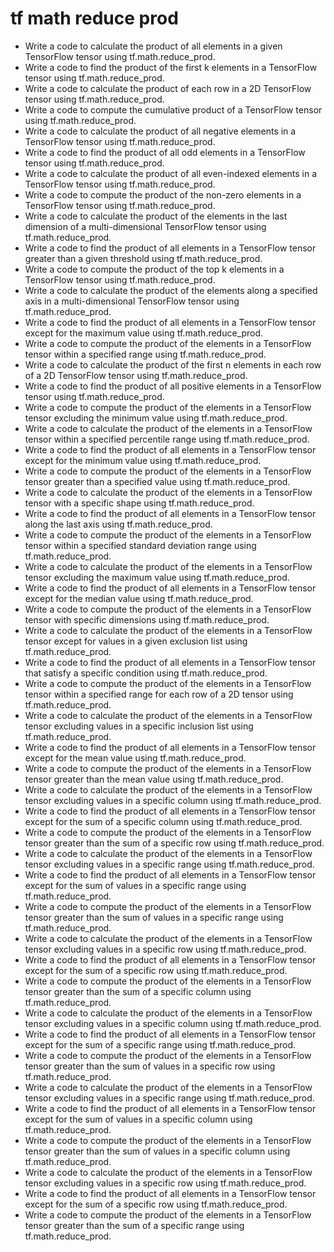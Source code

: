 # tf math reduce prod

- Write a code to calculate the product of all elements in a given TensorFlow tensor using tf.math.reduce_prod.
- Write a code to find the product of the first k elements in a TensorFlow tensor using tf.math.reduce_prod.
- Write a code to calculate the product of each row in a 2D TensorFlow tensor using tf.math.reduce_prod.
- Write a code to compute the cumulative product of a TensorFlow tensor using tf.math.reduce_prod.
- Write a code to calculate the product of all negative elements in a TensorFlow tensor using tf.math.reduce_prod.
- Write a code to find the product of all odd elements in a TensorFlow tensor using tf.math.reduce_prod.
- Write a code to calculate the product of all even-indexed elements in a TensorFlow tensor using tf.math.reduce_prod.
- Write a code to compute the product of the non-zero elements in a TensorFlow tensor using tf.math.reduce_prod.
- Write a code to calculate the product of the elements in the last dimension of a multi-dimensional TensorFlow tensor using tf.math.reduce_prod.
- Write a code to find the product of all elements in a TensorFlow tensor greater than a given threshold using tf.math.reduce_prod.
- Write a code to compute the product of the top k elements in a TensorFlow tensor using tf.math.reduce_prod.
- Write a code to calculate the product of the elements along a specified axis in a multi-dimensional TensorFlow tensor using tf.math.reduce_prod.
- Write a code to find the product of all elements in a TensorFlow tensor except for the maximum value using tf.math.reduce_prod.
- Write a code to compute the product of the elements in a TensorFlow tensor within a specified range using tf.math.reduce_prod.
- Write a code to calculate the product of the first n elements in each row of a 2D TensorFlow tensor using tf.math.reduce_prod.
- Write a code to find the product of all positive elements in a TensorFlow tensor using tf.math.reduce_prod.
- Write a code to compute the product of the elements in a TensorFlow tensor excluding the minimum value using tf.math.reduce_prod.
- Write a code to calculate the product of the elements in a TensorFlow tensor within a specified percentile range using tf.math.reduce_prod.
- Write a code to find the product of all elements in a TensorFlow tensor except for the minimum value using tf.math.reduce_prod.
- Write a code to compute the product of the elements in a TensorFlow tensor greater than a specified value using tf.math.reduce_prod.
- Write a code to calculate the product of the elements in a TensorFlow tensor with a specific shape using tf.math.reduce_prod.
- Write a code to find the product of all elements in a TensorFlow tensor along the last axis using tf.math.reduce_prod.
- Write a code to compute the product of the elements in a TensorFlow tensor within a specified standard deviation range using tf.math.reduce_prod.
- Write a code to calculate the product of the elements in a TensorFlow tensor excluding the maximum value using tf.math.reduce_prod.
- Write a code to find the product of all elements in a TensorFlow tensor except for the median value using tf.math.reduce_prod.
- Write a code to compute the product of the elements in a TensorFlow tensor with specific dimensions using tf.math.reduce_prod.
- Write a code to calculate the product of the elements in a TensorFlow tensor except for values in a given exclusion list using tf.math.reduce_prod.
- Write a code to find the product of all elements in a TensorFlow tensor that satisfy a specific condition using tf.math.reduce_prod.
- Write a code to compute the product of the elements in a TensorFlow tensor within a specified range for each row of a 2D tensor using tf.math.reduce_prod.
- Write a code to calculate the product of the elements in a TensorFlow tensor excluding values in a specific inclusion list using tf.math.reduce_prod.
- Write a code to find the product of all elements in a TensorFlow tensor except for the mean value using tf.math.reduce_prod.
- Write a code to compute the product of the elements in a TensorFlow tensor greater than the mean value using tf.math.reduce_prod.
- Write a code to calculate the product of the elements in a TensorFlow tensor excluding values in a specific column using tf.math.reduce_prod.
- Write a code to find the product of all elements in a TensorFlow tensor except for the sum of a specific column using tf.math.reduce_prod.
- Write a code to compute the product of the elements in a TensorFlow tensor greater than the sum of a specific row using tf.math.reduce_prod.
- Write a code to calculate the product of the elements in a TensorFlow tensor excluding values in a specific range using tf.math.reduce_prod.
- Write a code to find the product of all elements in a TensorFlow tensor except for the sum of values in a specific range using tf.math.reduce_prod.
- Write a code to compute the product of the elements in a TensorFlow tensor greater than the sum of values in a specific range using tf.math.reduce_prod.
- Write a code to calculate the product of the elements in a TensorFlow tensor excluding values in a specific row using tf.math.reduce_prod.
- Write a code to find the product of all elements in a TensorFlow tensor except for the sum of a specific row using tf.math.reduce_prod.
- Write a code to compute the product of the elements in a TensorFlow tensor greater than the sum of a specific column using tf.math.reduce_prod.
- Write a code to calculate the product of the elements in a TensorFlow tensor excluding values in a specific column using tf.math.reduce_prod.
- Write a code to find the product of all elements in a TensorFlow tensor except for the sum of a specific range using tf.math.reduce_prod.
- Write a code to compute the product of the elements in a TensorFlow tensor greater than the sum of values in a specific row using tf.math.reduce_prod.
- Write a code to calculate the product of the elements in a TensorFlow tensor excluding values in a specific range using tf.math.reduce_prod.
- Write a code to find the product of all elements in a TensorFlow tensor except for the sum of values in a specific column using tf.math.reduce_prod.
- Write a code to compute the product of the elements in a TensorFlow tensor greater than the sum of values in a specific column using tf.math.reduce_prod.
- Write a code to calculate the product of the elements in a TensorFlow tensor excluding values in a specific row using tf.math.reduce_prod.
- Write a code to find the product of all elements in a TensorFlow tensor except for the sum of a specific row using tf.math.reduce_prod.
- Write a code to compute the product of the elements in a TensorFlow tensor greater than the sum of a specific range using tf.math.reduce_prod.